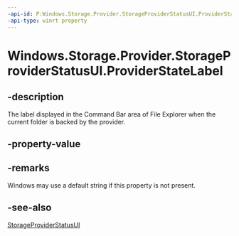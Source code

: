 ```yaml
---
-api-id: P:Windows.Storage.Provider.StorageProviderStatusUI.ProviderStateLabel
-api-type: winrt property
---
```


# Windows.Storage.Provider.StorageProviderStatusUI.ProviderStateLabel

<!--
public string ProviderStateLabel { get; set; }
-->

## -description

The label displayed in the Command Bar area of File Explorer when the current folder is backed by the provider.

## -property-value

## -remarks

Windows may use a default string if this property is not present.

## -see-also

[StorageProviderStatusUI](storageproviderstatusui.md)

